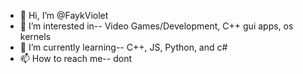 - 👋 Hi, I’m @FaykViolet
- 👀 I’m interested in-- Video Games/Development, C++ gui apps, os kernels 
- 🌱 I’m currently learning-- C++, JS, Python, and c#
- 📫 How to reach me-- dont

<!---
FaykViolet/FaykViolet is a ✨ special ✨ repository because its `README.md` (this file) appears on your GitHub profile.
You can click the Preview link to take a look at your changes.
--->
